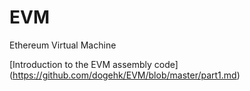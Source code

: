 # EVM
Ethereum Virtual Machine

[Introduction to the EVM assembly code] (https://github.com/dogehk/EVM/blob/master/part1.md)
